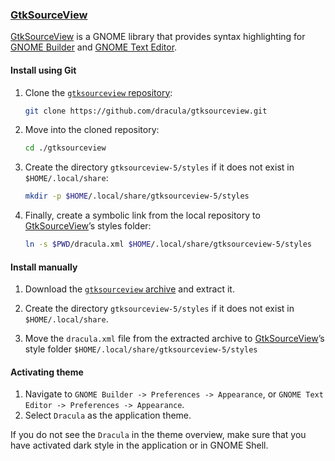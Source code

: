 ### [GtkSourceView](https://wiki.gnome.org/Projects/GtkSourceView)

[GtkSourceView](https://wiki.gnome.org/Projects/GtkSourceView) is a GNOME library that provides syntax highlighting for [GNOME Builder](https://apps.gnome.org/Builder/) and [GNOME Text Editor](https://apps.gnome.org/TextEditor/).

#### Install using Git

 1. Clone the [`gtksourceview` repository](https://github.com/dracula/gtk):

    ```bash
    git clone https://github.com/dracula/gtksourceview.git
    ```

 2. Move into the cloned repository:

    ```bash
    cd ./gtksourceview
    ```

 3. Create the directory `gtksourceview-5/styles` if it does not exist in `$HOME/.local/share`:

    ```bash
    mkdir -p $HOME/.local/share/gtksourceview-5/styles
    ```

 4. Finally, create a symbolic link from the local repository to [GtkSourceView](https://wiki.gnome.org/Projects/GtkSourceView)’s styles folder:

    ```bash
    ln -s $PWD/dracula.xml $HOME/.local/share/gtksourceview-5/styles
    ```

#### Install manually

 1. Download the [`gtksourceview` archive](https://github.com/dracula/gtksourceview/archive/main.zip) and extract it.

 2. Create the directory `gtksourceview-5/styles` if it does not exist in `$HOME/.local/share`.

 3. Move the `dracula.xml` file from the extracted archive to [GtkSourceView](https://wiki.gnome.org/Projects/GtkSourceView)’s style folder `$HOME/.local/share/gtksourceview-5/styles`

#### Activating theme

1. Navigate to `GNOME Builder -> Preferences -> Appearance`, or `GNOME Text Editor -> Preferences -> Appearance`.
2. Select `Dracula` as the application theme.

If you do not see the `Dracula` in the theme overview, make sure that you have activated dark style in the application or in GNOME Shell.
